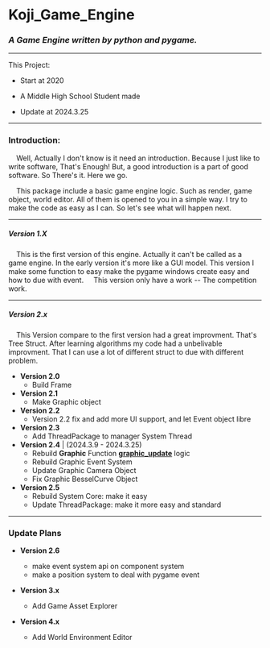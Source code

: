 # Koji_Game_Engine

### *A Game Engine written by python and pygame.*

---

This Project:

- Start at 2020

- A Middle High School Student made

- Update at 2024.3.25

---

### Introduction:

    Well, Actually I don't know is it need an introduction. Because I just like to write software, That's Enough! But, a good introduction is a part of good software. So There's it. Here we go.

    This package include a basic game engine logic. Such as render, game object, world editor. All of them is opened to you in a simple way. I try to make the code as easy as I can. So let's see what will happen next. 

---

##### Version 1.X
    This is the first version of this engine. Actually it can't be called as a game engine. In the early version it's more like a GUI model. This version I make some function to easy make the pygame windows create easy and how to due with event.
    This version only have a work -- The competition work. 

---

##### Version 2.x
    This Version compare to the first version had a great improvment. That's Tree Struct. After learning algorithms my code had a unbelivable improvment. That I can use a lot of different struct to due with different problem.

- **Version 2.0**
  - Build Frame
- **Version 2.1**
  - Make Graphic object
- **Version 2.2**
  - Version 2.2 fix and add more UI support, and let Event object libre
- **Version 2.3**
  - Add ThreadPackage to manager System Thread
- **Version 2.4** | (2024.3.9 - 2024.3.25)
  - Rebuild **Graphic** Function **<u>graphic_update</u>** logic
  - Rebuild Graphic Event System
  - Update Graphic Camera Object
  - Fix Graphic BesselCurve Object
- **Version 2.5**
  - Rebuild System Core: make it easy
  - Update ThreadPackage: make it more easy and standard

---

### Update Plans
- **Version 2.6**
  - make event system api on component system
  - make a position system to deal with pygame event

- **Version 3.x**
  
  - Add Game Asset Explorer

- **Version 4.x**
  
  - Add World Environment Editor
